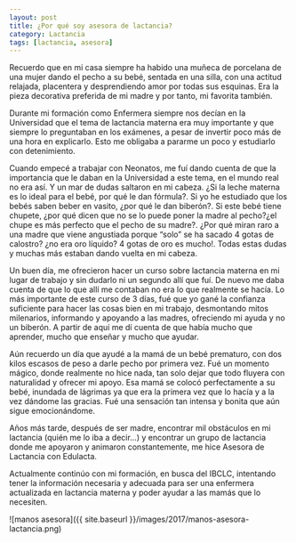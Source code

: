 ```yaml
---
layout: post
title: ¿Por qué soy asesora de lactancia?
category: Lactancia
tags: [lactancia, asesora]
---
```


Recuerdo que en mi casa siempre ha habido una muñeca de porcelana de una mujer dando el pecho a su bebé, sentada en una silla, con una actitud relajada, placentera y desprendiendo amor por todas sus esquinas. Era la pieza decorativa preferida de mi madre y por tanto, mi favorita también.

Durante mi formación como Enfermera siempre nos decían en la Universidad que el tema de lactancia materna era muy importante y que siempre lo preguntaban en los exámenes, a pesar de invertir poco más de una hora en explicarlo. Esto me obligaba a pararme un poco y estudiarlo con detenimiento.

Cuando empecé a trabajar con Neonatos, me fuí dando cuenta de que la importancia que le daban en la Universidad a este tema, en el mundo real no era así. Y un mar de dudas saltaron en mi cabeza.
¿Si la leche materna es lo ideal para el bebé, por qué le dan fórmula?. Si yo he estudiado que los bebés saben beber en vasito, ¿por qué le dan biberón?. Si este bebé tiene chupete, ¿por qué dicen que no se lo puede poner la madre al pecho?¿el chupe es más perfecto que el pecho de su madre?. ¿Por qué miran raro a una madre que viene angustiada porque “solo” se ha sacado 4 gotas de calostro? ¿no era oro líquido? 4 gotas de oro es mucho!.
Todas estas dudas y muchas más estaban dando vuelta en mi cabeza.

Un buen día, me ofrecieron hacer un curso sobre lactancia materna en mi lugar de trabajo y sin dudarlo ni un segundo allí que fuí. De nuevo me daba cuenta de que lo que allí me contaban no era lo que realmente se hacía. Lo más importante de este curso de 3 días, fué que yo gané la confianza suficiente para hacer las cosas bien en mi trabajo, desmontando mitos milenarios, informando y apoyando a las madres, ofreciendo mi ayuda y no un biberón.
A partir de aquí me dí cuenta de que había mucho que aprender, mucho que enseñar y mucho que ayudar.

Aún recuerdo un día que ayudé a la mamá de un bebé prematuro, con dos kilos escasos de peso a darle pecho por primera vez. Fué un momento mágico, donde realmente no hice nada, tan solo dejar que todo fluyera con naturalidad y ofrecer mi apoyo. Esa mamá se colocó perfectamente a su bebé, inundada de lágrimas ya que era la primera vez que lo hacía y a la vez dándome las gracias. Fué una sensación tan intensa y bonita que aún sigue emocionándome.

Años más tarde, después de ser madre, encontrar mil obstáculos en mi lactancia (quién me lo iba a decir…) y encontrar un grupo de lactancia donde me apoyaron y animaron constantemente, me hice Asesora de Lactancia con Edulacta.

Actualmente continúo con mi formación, en busca del IBCLC, intentando tener la información necesaria y adecuada para ser una enfermera actualizada en lactancia materna y  poder ayudar a las mamás que lo necesiten.


![manos asesora]({{ site.baseurl }}/images/2017/manos-asesora-lactancia.png)
